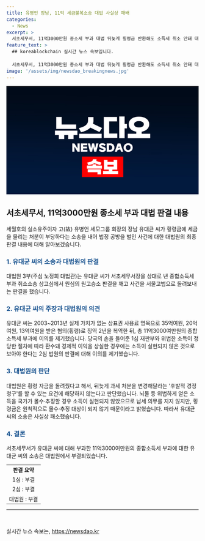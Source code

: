 ```yaml
---
title: 유병언 장남, 11억 세금불복소송 대법 사실상 패배
categories:
  - News
excerpt: >
  서초세무서, 11억3000만원 종소세 부과 대법 뒤늦게 횡령금 반환해도 소득세 취소 안돼 대법원 ⓒ 세월호의 실소유주이자 고(故) 유병언 세모그룹 회장의 장남 유대균 씨가 횡령금에 세금을 물리는 처분이 부당하다는 소송을 냈으나 사실상 패소했다. 대법원은 횡령금을 돌려줬다 해도 소득세 부과를 변경할 수 없다고 판단했다. 또한, 횡령금은 일반적으로 몰수·추징 대상이 아니며, 횡령금을 피해법인에 지급한 것은 위법 소득으로 인한 경제적 이익을 포기한 것으로 소득이 종국적으로 실현되지 않은 것으로 보기 어렵다고 밝혔다.
feature_text: >
  ## koreablockchain 실시간 뉴스 속보입니다.

  서초세무서, 11억3000만원 종소세 부과 대법 뒤늦게 횡령금 반환해도 소득세 취소 안돼 대법원 ⓒ 세월호의 실소유주이자 고(故) 유병언 세모그룹 회장의 장남 유대균 씨가 횡령금에 세금을 물리는 처분이 부당하다는 소송을 냈으나 사실상 패소했다. 대법원은 횡령금을 돌려줬다 해도 소득세 부과를 변경할 수 없다고 판단했다. 또한, 횡령금은 일반적으로 몰수·추징 대상이 아니며, 횡령금을 피해법인에 지급한 것은 위법 소득으로 인한 경제적 이익을 포기한 것으로 소득이 종국적으로 실현되지 않은 것으로 보기 어렵다고 밝혔다.
image: '/assets/img/newsdao_breakingnews.jpg'
---
```


<p><img src="/assets/img/newsdao_breakingnews.jpg" alt="koreablockchain 속보" /></p>

<h2 data-ke-size="size26">서초세무서, 11억3000만원 종소세 부과 대법 판결 내용</h2>

<p data-ke-size="size16">세월호의 실소유주이자 고(故) 유병언 세모그룹 회장의 장남 유대균 씨가 횡령금에 세금을 물리는 처분이 부당하다는 소송을 내어 법정 공방을 벌인 사건에 대한 대법원의 최종 판결 내용에 대해 알아보겠습니다.</p>

<h3><b><span style="color: #1a5490;">1. 유대균 씨의 소송과 대법원의 판결</span></b></h3>

<p data-ke-size="size16">대법원 3부(주심 노정희 대법관)는 유대균 씨가 서초세무서장을 상대로 낸 종합소득세 부과 취소소송 상고심에서 원심의 원고승소 판결을 깨고 사건을 서울고법으로 돌려보내는 판결을 했습니다.</p>

<h3><b><span style="color: #1a5490;">2. 유대균 씨의 주장과 대법원의 의견</span></b></h3>

<p data-ke-size="size16">유대균 씨는 2003~2013년 실제 가치가 없는 상표권 사용료 명목으로 35억여원, 20억여원, 13억여원을 받은 혐의(횡령)로 징역 2년을 복역한 뒤, 총 11억3000여만원의 종합소득세 부과에 이의를 제기했습니다. 당국의 손을 들어준 1심 재판부와 위법한 소득이 정당한 절차에 따라 환수돼 경제적 이익을 상실한 경우에는 소득이 실현되지 않은 것으로 보아야 한다는 2심 법원의 판결에 대해 이의를 제기했습니다.</p>

<h3><b><span style="color: #1a5490;">3. 대법원의 판단</span></b></h3>

<p data-ke-size="size16">대법원은 횡령 자금을 돌려줬다고 해서, 뒤늦게 과세 처분을 변경해달라는 '후발적 경정 청구'를 할 수 있는 요건에 해당하지 않는다고 판단했습니다. 뇌물 등 위법하게 얻은 소득을 국가가 몰수·추징할 경우 소득이 실현되지 않았으므로 납세 의무를 지지 않지만, 횡령금은 원칙적으로 몰수·추징 대상이 되지 않기 때문이라고 밝혔습니다. 따라서 유대균 씨의 소송은 사실상 패소했습니다.</p>

<h3><b><span style="color: #1a5490;">4. 결론</span></b></h3>

<p data-ke-size="size16">서초세무서가 유대균 씨에 대해 부과한 11억3000여만원의 종합소득세 부과에 대한 유대균 씨의 소송은 대법원에서 부결되었습니다.</p>

<table>
    <tr>
        <td style="text-align: center; height: 17px;"><b>판결 요약</b></td>
    </tr>
    <tr>
        <td style="text-align: center; height: 17px;">1심 : 부결</td>
    </tr>
    <tr>
        <td style="text-align: center; height: 17px;">2심 : 부결</td>
    </tr>
    <tr>
        <td style="text-align: center; height: 17px;">대법원 : 부결</td>
    </tr>
</table>

<hr>

<p data-ke-size="size16">&nbsp;</p>
실시간 뉴스 속보는, <a href="https://newsdao.kr" rel="dofollow">https://newsdao.kr</a>


